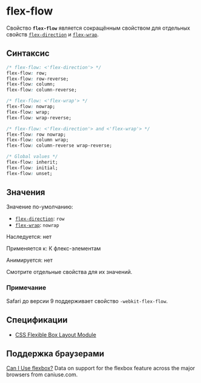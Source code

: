 # flex-flow

Свойство **`flex-flow`** является сокращённым свойством для отдельных свойств [`flex-direction`](/css/flex-direction/) и [`flex-wrap`](/css/flex-wrap/).

## Синтаксис

```css
/* flex-flow: <'flex-direction'> */
flex-flow: row;
flex-flow: row-reverse;
flex-flow: column;
flex-flow: column-reverse;

/* flex-flow: <'flex-wrap'> */
flex-flow: nowrap;
flex-flow: wrap;
flex-flow: wrap-reverse;

/* flex-flow: <'flex-direction'> and <'flex-wrap'> */
flex-flow: row nowrap;
flex-flow: column wrap;
flex-flow: column-reverse wrap-reverse;

/* Global values */
flex-flow: inherit;
flex-flow: initial;
flex-flow: unset;
```

## Значения

Значение по-умолчанию:

- [`flex-direction`](/css/flex-direction/): `row`
- [`flex-wrap`](/css/flex-wrap/): `nowrap`

Наследуется: нет

Применяется к: К флекс-элементам

Анимируется: нет

Смотрите отдельные свойства для их значений.

### Примечание

Safari до версии 9 поддерживает свойство `-webkit-flex-flow`.

## Спецификации

- [CSS Flexible Box Layout Module](https://www.w3.org/TR/css-flexbox/#propdef-flex-flow)

## Поддержка браузерами

<p class="ciu_embed" data-feature="flexbox" data-periods="future_1,current,past_1,past_2">
  <a href="http://caniuse.com/#feat=flexbox">Can I Use flexbox?</a> Data on support for the flexbox feature across the major browsers from caniuse.com.
</p>

